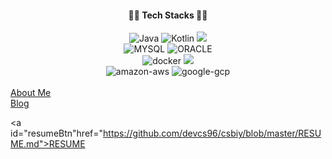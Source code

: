 <head>
<link href="https://fonts.googleapis.com/css?family=Noto+Sans+KR&display=swap" rel="stylesheet">
</head>

<body>
<div align="center" src="![#f03c15](https://via.placeholder.com/15/f03c15/000000?text=+) `#f03c15`">
 <h4>✍🏻 Tech Stacks ✍🏻</h4> 
 <img alt="Java" src ="https://img.shields.io/badge/Java-007396.svg?&style=for-the-badge&logo=JAVA&logoColor=white"/>  
 <img alt="Kotlin" src ="https://img.shields.io/badge/Kotlin-yellow.svg?&style=for-the-badge&logo=KOTLIN&logoColor=white"/>
 <img src="https://img.shields.io/badge/Spring-6DB33F?style=for-the-badge&logo=Spring&logoColor=white">
 <br/>
 <img alt="MYSQL" src ="https://img.shields.io/badge/MYSQL-4479A1.svg?&style=for-the-badge&logo=MYSQL&logoColor=white"/>
 <img alt="ORACLE" src ="https://img.shields.io/badge/ORACLE-red.svg?&style=for-the-badge&logo=ORACLE&logoColor=white"/>
 <br/>
 <img alt="docker" src="https://img.shields.io/badge/docker-2496ED.svg?&style=for-the-badge&logo=docker&logoColor=white">
 <img src="https://img.shields.io/badge/linux-FCC624?style=for-the-badge&logo=linux&logoColor=black">  
 <br/>
 <img alt="amazon-aws" src ="https://img.shields.io/badge/amazon-aws-232F3E.svg?&style=for-the-badge&logo=amazon-aws&logoColor=white"/> 
 <img alt="google-gcp" src ="https://img.shields.io/badge/google-gcp-232F3E.svg?&style=for-the-badge&logo=google-gcp&logoColor=white"/> 
</div>
<br>

<div>
  <a href="https://csbiy.github.io/">About Me</a>
  <br />
  <a href="http://git-blog.s3-website.ap-northeast-2.amazonaws.com/">Blog</a> 
</div>

<!-- ![Leetcode Stats](https://leetcard.jacoblin.cool/csbiy?ext=activity) -->
 <a id="resumeBtn"href="https://github.com/devcs96/csbiy/blob/master/RESUME.md">RESUME</a>
</div>
</div>
</body>
